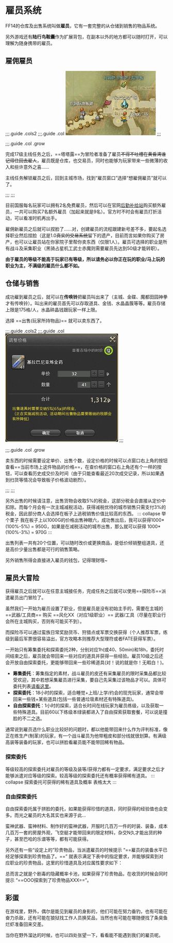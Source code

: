 # 雇员系统

FF14的仓库及出售系统叫做**雇员**，它有一套完整的从仓储到销售的物品系统。

另外游戏还有**陆行鸟鞍囊**作为扩展背包，在副本以外的地方都可以随时打开，可以理解为随身携带的雇员。

## 雇佣雇员

;;;.guide .cols2
;;;.guide .col
![](./retainer.assets/map.jpg)
;;;

;;;.guide .col .grow

完成17级主线任务<quest name="拂晓血盟" type="main" />之后，==塔塔露==为冒险者准备了雇员~~不得不吐槽在黄昏湾谁记得住回去雇人~~，雇员既是仓库，也交易员，同时也能够为玩家带来一些微薄的收入和些许意外之喜……

主线任务解锁雇员之后，回到主城市场，找到“雇员窗口”选择“想雇佣雇员”就可以了。

;;;
;;;


目前国服每名玩家可以拥有2名免费雇员，然后可以在官网[后勤补给站](http://act.ff.sdo.com/project/141028dgf/index.asp)购买额外雇员，一共可以购买7名额外雇员（加起来就是9名）。官方时不时会有雇员打折活动，可以看准时机再出手。

雇佣新雇员之后就可以捏脸了……对，创建雇员的流程跟建新号差不多，要起名选择职业然后捏脸（这是1.0~~真实的交易系统~~留下的遗产，目前而言如果你购买了房产，也可以让雇员站在你家院子里帮你卖东西（仅限1人）。雇员可选择的职业是所有战斗及采集职业（黑骑占星机工武士赤魔则需要雇员先达到50级才能转职）。

**由于雇员的等级不能高于玩家已有等级，所以请务必以你正在玩的职业/马上玩的职业为主，不满级的雇员什么都不如。**

## 仓储与销售

成功雇到雇员之后，就可以在**传唤铃**把雇员叫出来了（主城、金碟、魔都田园神拳才有传唤铃）。叫出来的雇员首先可以存取道具、金钱、水晶晶簇等等。雇员存储上限是175格/人，水晶碎晶钱跟玩家一样上限。

选择 ==出售(玩家所持物品)== 就可以卖东西了。

;;;.guide .cols2
;;;.guide .col
![](./retainer.assets/sell.png)
;;;

;;;.guide .col .grow


卖东西的时候需要设定单价、出售个数，设定价格的时候可以点窗口右上角的按钮查看==当前市场上这件物品的价格==，在查价格的窗口右上角还有个一样的按钮，可以查看历史成交价及时间（由于只能查看最近20次成交记录，所以如果遇到扫货等情况会导致板子价格波动剧烈）。

;;;
;;;

另外出售的时候请注意，出售货物会收取5%的税金，这部分税金会直接从定价中扣除。而每个月会有一次主城减税活动，获得减税优待的城市销售只需支付3%的税金，因此部分商人会选择在板子上逃税销售价值比较高的东西。
::: collapse 举个栗子
我在板子上以1000G的价格出售神眼六，成功售出后，我可以获得1000*(100%-5%) = 950G，如果是在减税活动的城市出售，那么就可以获得 1000*(100%-3%) = 970G
:::

出售列表一共有20个位置，可以随时改价或更换商品，是低价倾销整组道具，还是高价少量出售都是可行的销售策略。

另外销售所得会直接进入雇员的钱包，记得理财哦~

## 雇员大冒险
获得雇员之后就可以在任意主城接任务<quest name="雇员大探险" type="plus" />，完成任务之后就可以使用==探险币==派遣雇员出门冒险了。

虽然我们一开始为雇员设置了职业，但是雇员是没有初始主手的，需要在主城的 ==武器/工具商== 购买 ==风化XX（对应1级职业）== 武器/工具（尽量在职业行会所在主城购买，否则有可能买不到）。

而探险币可以通过蛮族日常奖励货币、狩猎点或军票交换获得（个人推荐军票，练级到最后军票很容易溢出，官方攻略本则推荐大型理符或者FATE获得军票）。

一开始只有筹集委托和探索委托2种，分别对应1h(或40、50min)和18h，委托时间结束之后，雇员就会带回来一些对应的道具并获得一些经验。雇员10级之后还会开放自由探索委托，更能够带回来一些珍稀道具(对！说的就是你！无暇白！)。

* **筹集委托**：筹集指定的素材，战斗雇员的皮还有采集雇员的限时采集品都比较受欢迎，其中若想采集雇员进行采集，要自己先采集过该物品才可以。具体可委托列表[请看这里](https://ff14.huijiwiki.com/wiki/%E9%9B%87%E5%91%98%E6%8E%A2%E9%99%A9/%E4%BB%BB%E5%8A%A1%E4%B8%80%E8%A7%88)。
* **探索委托**：18小时的探索，适合睡觉+上班/上学/约会的现充玩家，通常会带回来一些钱+某些道具(包括一些普通垃圾素材还有特殊道具)。
* **自由探索委托**：1小时的探索，适合长时间在线玩家为雇员练级，以及获取一些特殊道具。目前60以下练级本绿装都进入了自由探索获取套餐，可以说是撞脸的不二之选。

通常说到雇员选什么职业比较好的问题时，都以他能带回来什么作为评判标准，像正在练生产(制革)的玩家，有一个战斗雇员为他带粗皮和部分线就很划算。有满级高装等装备的玩家，也可以拼脸看雇员能不能带回稀有物品。
### 探索委托
等级较高的探索委托对雇员的等级及装等/获得力都有一定要求，满足要求之后才能够派遣对应等级的探索。较高等级的探索委托还有概率获得稀有道具。
::: collapse 探索委托可获得的稀有道具及概率 
表格太大
:::

### 自由探索委托
自由探索委托属于拼脸的委托，如果能获得珍惜的道具，同时获得的经验值也会变多。而光之雇员的大名其实也来源于此…

蛮神武器、蛮神材料、制作好的蛮神武器，开服时几百万一件的时装、装备，成本几百万一套的房屋外观，飞空艇才能带回来的限定材料，杂交N久才能出货的种子，甚至巴哈的乐谱等等，都有可能获得。

另外还有一些“设定上的”珍贵物品，当派遣雇员的时候提示 “==雇员的装备水平已经足够探索到珍贵物品了。==” 就表示满足下表中的指定要求，并能够探索到对应职业的珍贵物品，这里的珍惜道具及对应属性要求如下：

<!--表格-->

总而言之就是个剧毒的隐藏概率卡池，如果获得了珍贵物品，在收货的时候会同时提示 “==OOO探索到了珍贵物品XXX==”。

## 彩蛋
在游戏里，野外，偶尔是能见到雇员的身影的，他们可能在努力垂钓，也有可能在奋力杀敌，还有可能在狼狱找工作人员换奖品，当然也有可能在哪随便找了条臭鱼烂虾准备回来交差。

当你在野外溜达的时候，也可以四处张望一下，看看能不能遇到我们的雇员呢。
